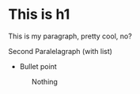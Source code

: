 <head>
<h1>
This is h1
</h1>

</head>

<body>
<p>
This is my paragraph, pretty cool, no?
</p>
<p>
Second Paralelagraph (with list)
<ul>
<li>Bullet point</li>
<ol>Nothing</ol'>


</p>
</body>
